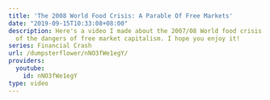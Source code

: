 ```yaml
---
title: 'The 2008 World Food Crisis: A Parable Of Free Markets'
date: "2019-09-15T10:33:08+08:00"
description: Here's a video I made about the 2007/08 World food crisis as a parable
  of the dangers of free market capitalism. I hope you enjoy it!
series: Financial Crash
url: /dumpsterflower/nNO3fWe1egY/
providers:
  youtube:
    id: nNO3fWe1egY
type: video
---
```

